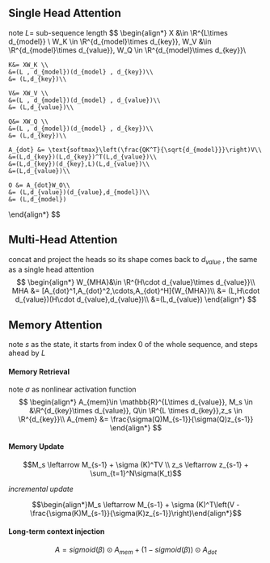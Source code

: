 ## Single Head Attention

note  $L=$  sub-sequence length
$$
\begin{align*}
	X &\in \R^{L\times d_{model}} \\
	W_K \in \R^{d_{model}\times d_{key}},
	W_V &\in \R^{d_{model}\times d_{value}},
	W_Q \in \R^{d_{model}\times d_{key}}\\
	
	K&= XW_K \\
	&=(L , d_{model})(d_{model} , d_{key})\\
	&= (L,d_{key})\\
	
	V&= XW_V \\
	&=(L , d_{model})(d_{model} , d_{value})\\
	&= (L,d_{value})\\
	
	Q&= XW_Q \\
	&=(L , d_{model})(d_{model} , d_{key})\\
	&= (L,d_{key})\\
	
	A_{dot} &= \text{softmax}\left(\frac{QK^T}{\sqrt{d_{model}}}\right)V\\
	&=(L,d_{key})(L,d_{key})^T(L,d_{value})\\
	&=(L,d_{key})(d_{key},L)(L,d_{value})\\
	&=(L,d_{value})\\
	
	O &= A_{dot}W_O\\
	&= (L,d_{value})(d_{value},d_{model})\\
	&= (L,d_{model})
\end{align*}
$$

## Multi-Head Attention

concat and project the heads so its shape comes back to $d_{value}$ , the same as a single head attention
$$
\begin{align*}
W_{MHA}&\in \R^{H\cdot d_{value}\times d_{value}}\\
MHA &= [A_{dot}^1,A_{dot}^2,\cdots,A_{dot}^H]{W_{MHA}}\\
&= (L,H\cdot d_{value})(H\cdot d_{value},d_{value})\\
&=(L,d_{value})
\end{align*}
$$

## Memory Attention

note $s$ as the state, it starts from index $0$ of the whole sequence, and steps ahead by $L$​ 

#### Memory Retrieval

note $\sigma$ as nonlinear activation function 
$$
\begin{align*}
A_{mem}\in \mathbb{R}^{L\times d_{value}}, M_s \in &\R^{d_{key}\times d_{value}}, Q\in \R^{L \times d_{key}},z_s \in \R^{d_{key}}\\
A_{mem} &= \frac{\sigma(Q)M_{s-1}}{\sigma(Q)z_{s-1}}
\end{align*}
$$

#### Memory Update

$$M_s \leftarrow M_{s-1} + \sigma (K)^TV \\ z_s \leftarrow z_{s-1} + \sum_{t=1}^N\sigma(K_t)$$

*incremental update*

$$\begin{align*}M_s \leftarrow M_{s-1} + \sigma (K)^T\left(V -\frac{\sigma(K)M_{s-1}}{\sigma(K)z_{s-1}}\right)\end{align*}$$

#### Long-term context injection

$$A=sigmoid(\beta)\odot A_{mem}+(1-sigmoid(\beta))\odot A_{dot}$$